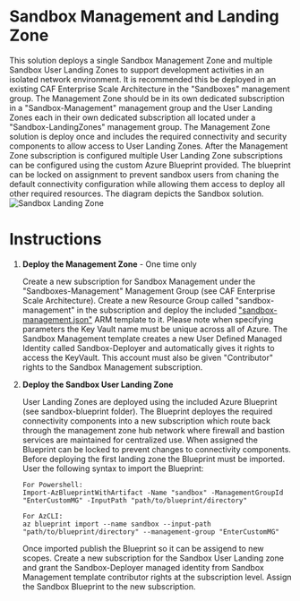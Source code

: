 # Sandbox Management and Landing Zone
This solution deploys a single Sandbox Management Zone and multiple Sandbox User Landing Zones to support development activities in an isolated network environment.  It is recommended this be deployed in an existing CAF Enterprise Scale Architecture in the "Sandboxes" management group.  The Management Zone should be in its own dedicated subscription in a "Sandbox-Management" management group and the User Landing Zones each in their own dedicated subscription all located under a "Sandbox-LandingZones" management group.  The Management Zone solution is deploy once and includes the required connectivity and security components to allow access to User Landing Zones.  After the Management Zone subscription is configured multiple User Landing Zone subscriptions can be configured using the custom Azure Blueprint provided.  The blueprint can be locked on assignment to prevent sandbox users from chaning the default connectivity configuration while allowing them access to deploy all other required resources.  The diagram depicts the Sandbox solution.
![Sandbox Landing Zone](media/sandboxLz.png)

# Instructions
1. **Deploy the Management Zone** - One time only
   
   Create a new subscription for Sandbox Management under the "Sandboxes-Management" Management Group (see CAF Enterprise Scale Architecture).  Create a new Resource Group called "sandbox-management" in the subscription and deploy the included ["sandbox-management.json"](sandbox-management-template\sandbox-management.json) ARM template to it.  Please note when specifying parameters the Key Vault name must be unique across all of Azure.  The Sandbox Management template creates a new User Defined Managed Identity called Sandbox-Deployer and automatically gives it rights to access the KeyVault.  This account must also be given "Contributor" rights to the Sandbox Management subscription.

   
2. **Deploy the Sandbox User Landing Zone**
   
   User Landing Zones are deployed using the included Azure Blueprint (see sandbox-blueprint folder).  The Blueprint deployes the required connectivity components into a new subscription which route back through the management zone hub network where firewall and bastion services are maintained for centralized use.  When assigned the Blueprint can be locked to prevent changes to connectivity components.  Before deploying the first landing zone the Blueprint must be imported.  User the following syntax to import the Blueprint:
   
    ```   
    For Powershell:
    Import-AzBlueprintWithArtifact -Name "sandbox" -ManagementGroupId "EnterCustomMG" -InputPath "path/to/blueprint/directory"

    For AzCLI:
    az blueprint import --name sandbox --input-path "path/to/blueprint/directory" --management-group "EnterCustomMG"
    ```

    Once imported publish the Blueprint so it can be assigend to new scopes.  Create a new subscription for the Sandbox User Landing zone and grant the Sandbox-Deployer managed identity from Sandbox Management template contributor rights at the subscription level.  Assign the Sandbox Blueprint to the new subscription.

